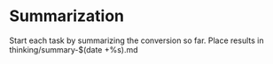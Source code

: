 # Summarization

Start each task by summarizing the conversion so far. Place results in thinking/summary-$(date +%s).md
